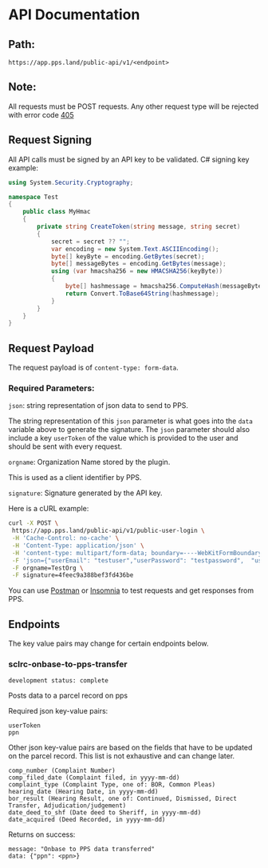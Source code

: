 # API Documentation

## Path:
```
https://app.pps.land/public-api/v1/<endpoint>
```
## Note:
All requests must be POST requests.
Any other request type will be rejected with error code [405](https://httpstatuses.com/405)

## Request Signing
All API calls must be signed by an API key to be validated.
C# signing key example:
```C#
using System.Security.Cryptography;

namespace Test
{
    public class MyHmac
    {
        private string CreateToken(string message, string secret)
        {
            secret = secret ?? "";
            var encoding = new System.Text.ASCIIEncoding();
            byte[] keyByte = encoding.GetBytes(secret);
            byte[] messageBytes = encoding.GetBytes(message);
            using (var hmacsha256 = new HMACSHA256(keyByte))
            {
                byte[] hashmessage = hmacsha256.ComputeHash(messageBytes);
                return Convert.ToBase64String(hashmessage);
            }
        }
    }
}
```

## Request Payload
The request payload is of `content-type: form-data`.

### Required Parameters:

`json`: string representation of json data to send to PPS.

The string representation of this `json` parameter is what goes into the `data` variable above to generate the signature.
The `json` parameter should also include a key `userToken` of the value which is provided to the user and should be sent with every request.

`orgname`: Organization Name stored by the plugin.

 This is used as a client identifier by PPS.

 `signature`: Signature generated by the API key.

 Here is a cURL example:
 ```bash
 curl -X POST \
  https://app.pps.land/public-api/v1/public-user-login \
  -H 'Cache-Control: no-cache' \
  -H 'Content-Type: application/json' \
  -H 'content-type: multipart/form-data; boundary=----WebKitFormBoundary7MA4YWxkTrZu0gW' \
  -F 'json={"userEmail": "testuser","userPassword": "testpassword",  "userToken": "testtoken"}' \
  -F orgname=TestOrg \
  -F signature=4feec9a388bef3fd436be
 ```
You can use [Postman](https://www.getpostman.com/)
or [Insomnia](https://insomnia.rest/) to test requests and get responses from PPS.

 ## Endpoints
The key value pairs may change for certain endpoints below.

### sclrc-onbase-to-pps-transfer
`development status: complete`

Posts data to a parcel record on pps

Required json key-value pairs:
```
userToken
ppn
```

Other json key-value pairs are based on the fields that have to be updated
on the parcel record. This list is not exhaustive and can change later.
```
comp_number (Complaint Number)
comp_filed_date (Complaint filed, in yyyy-mm-dd)
complaint_type (Complaint Type, one of: BOR, Common Pleas)
hearing_date (Hearing Date, in yyyy-mm-dd)
bor_result (Hearing Result, one of: Continued, Dismissed, Direct Transfer, Adjudication/judgement)
date_deed_to_shf (Date deed to Sheriff, in yyyy-mm-dd)
date_acquired (Deed Recorded, in yyyy-mm-dd)
```

Returns on success:
```
message: "Onbase to PPS data transferred"
data: {"ppn": <ppn>}
```
